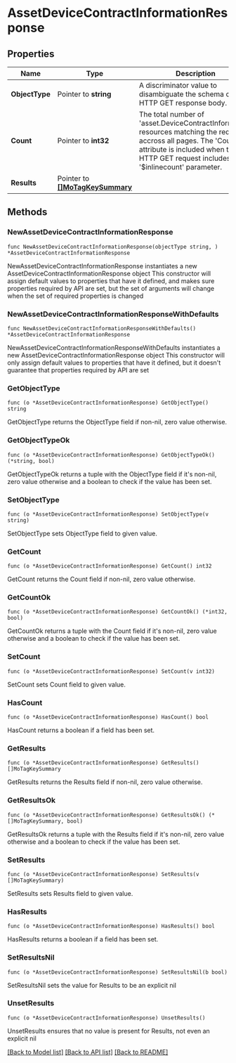 # AssetDeviceContractInformationResponse

## Properties

Name | Type | Description | Notes
------------ | ------------- | ------------- | -------------
**ObjectType** | Pointer to **string** | A discriminator value to disambiguate the schema of a HTTP GET response body. | 
**Count** | Pointer to **int32** | The total number of &#39;asset.DeviceContractInformation&#39; resources matching the request, accross all pages. The &#39;Count&#39; attribute is included when the HTTP GET request includes the &#39;$inlinecount&#39; parameter. | [optional] 
**Results** | Pointer to [**[]MoTagKeySummary**](MoTagKeySummary.md) |  | [optional] 

## Methods

### NewAssetDeviceContractInformationResponse

`func NewAssetDeviceContractInformationResponse(objectType string, ) *AssetDeviceContractInformationResponse`

NewAssetDeviceContractInformationResponse instantiates a new AssetDeviceContractInformationResponse object
This constructor will assign default values to properties that have it defined,
and makes sure properties required by API are set, but the set of arguments
will change when the set of required properties is changed

### NewAssetDeviceContractInformationResponseWithDefaults

`func NewAssetDeviceContractInformationResponseWithDefaults() *AssetDeviceContractInformationResponse`

NewAssetDeviceContractInformationResponseWithDefaults instantiates a new AssetDeviceContractInformationResponse object
This constructor will only assign default values to properties that have it defined,
but it doesn't guarantee that properties required by API are set

### GetObjectType

`func (o *AssetDeviceContractInformationResponse) GetObjectType() string`

GetObjectType returns the ObjectType field if non-nil, zero value otherwise.

### GetObjectTypeOk

`func (o *AssetDeviceContractInformationResponse) GetObjectTypeOk() (*string, bool)`

GetObjectTypeOk returns a tuple with the ObjectType field if it's non-nil, zero value otherwise
and a boolean to check if the value has been set.

### SetObjectType

`func (o *AssetDeviceContractInformationResponse) SetObjectType(v string)`

SetObjectType sets ObjectType field to given value.


### GetCount

`func (o *AssetDeviceContractInformationResponse) GetCount() int32`

GetCount returns the Count field if non-nil, zero value otherwise.

### GetCountOk

`func (o *AssetDeviceContractInformationResponse) GetCountOk() (*int32, bool)`

GetCountOk returns a tuple with the Count field if it's non-nil, zero value otherwise
and a boolean to check if the value has been set.

### SetCount

`func (o *AssetDeviceContractInformationResponse) SetCount(v int32)`

SetCount sets Count field to given value.

### HasCount

`func (o *AssetDeviceContractInformationResponse) HasCount() bool`

HasCount returns a boolean if a field has been set.

### GetResults

`func (o *AssetDeviceContractInformationResponse) GetResults() []MoTagKeySummary`

GetResults returns the Results field if non-nil, zero value otherwise.

### GetResultsOk

`func (o *AssetDeviceContractInformationResponse) GetResultsOk() (*[]MoTagKeySummary, bool)`

GetResultsOk returns a tuple with the Results field if it's non-nil, zero value otherwise
and a boolean to check if the value has been set.

### SetResults

`func (o *AssetDeviceContractInformationResponse) SetResults(v []MoTagKeySummary)`

SetResults sets Results field to given value.

### HasResults

`func (o *AssetDeviceContractInformationResponse) HasResults() bool`

HasResults returns a boolean if a field has been set.

### SetResultsNil

`func (o *AssetDeviceContractInformationResponse) SetResultsNil(b bool)`

 SetResultsNil sets the value for Results to be an explicit nil

### UnsetResults
`func (o *AssetDeviceContractInformationResponse) UnsetResults()`

UnsetResults ensures that no value is present for Results, not even an explicit nil

[[Back to Model list]](../README.md#documentation-for-models) [[Back to API list]](../README.md#documentation-for-api-endpoints) [[Back to README]](../README.md)



